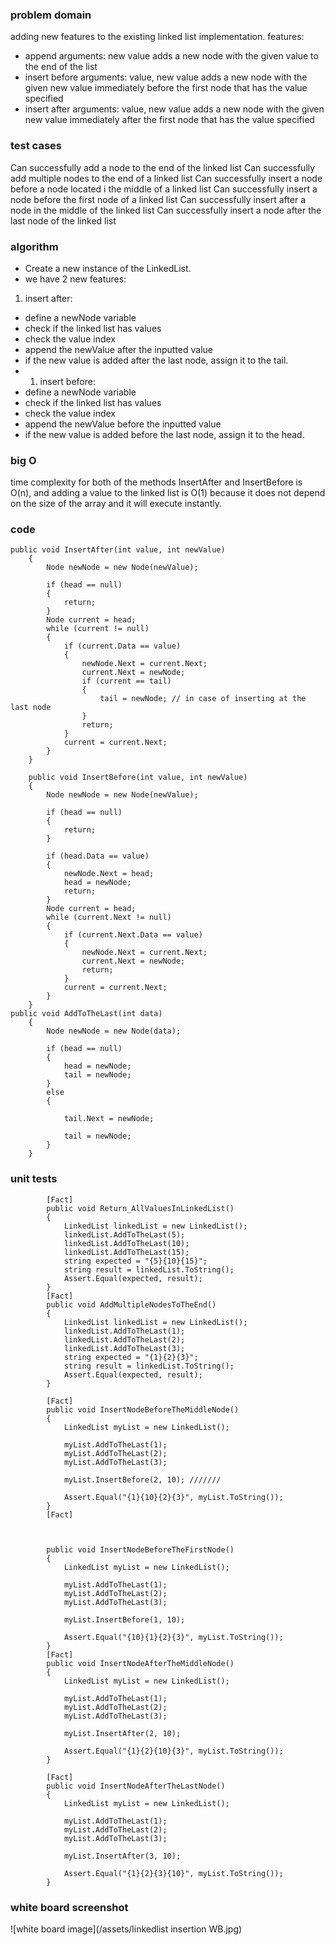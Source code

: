 ### problem domain
adding new features to the existing linked list implementation.
features:
- append
arguments: new value
adds a new node with the given value to the end of the list
- insert before
arguments: value, new value
adds a new node with the given new value immediately before the first node that has the value specified
- insert after
arguments: value, new value
adds a new node with the given new value immediately after the first node that has the value specified

### test cases
Can successfully add a node to the end of the linked list
Can successfully add multiple nodes to the end of a linked list
Can successfully insert a node before a node located i the middle of a linked list
Can successfully insert a node before the first node of a linked list
Can successfully insert after a node in the middle of the linked list
Can successfully insert a node after the last node of the linked list

### algorithm
- Create a new instance of the LinkedList.
- we have 2 new features:
1. insert after:
- define a newNode variable
- check if the linked list has values
- check the value index
- append the newValue after the inputted value
- if the new value is added after the last node, assign it to the tail.
- 1. insert before:
- define a newNode variable
- check if the linked list has values
- check the value index
- append the newValue before the inputted value
- if the new value is added before the last node, assign it to the head.

### big O
time complexity for both of the methods InsertAfter and InsertBefore is O(n), and adding a value to the linked list is O(1) because it does not depend on the size of the array and it will execute instantly.

### code
```
public void InsertAfter(int value, int newValue)
    {
        Node newNode = new Node(newValue);

        if (head == null)
        {
            return;
        }
        Node current = head;
        while (current != null)
        {
            if (current.Data == value)
            {
                newNode.Next = current.Next;
                current.Next = newNode;
                if (current == tail)
                {
                    tail = newNode; // in case of inserting at the last node
                }
                return;
            }
            current = current.Next;
        }
    }

    public void InsertBefore(int value, int newValue)
    {
        Node newNode = new Node(newValue);

        if (head == null)
        {
            return;
        }

        if (head.Data == value)
        {
            newNode.Next = head;
            head = newNode;
            return;
        }
        Node current = head;
        while (current.Next != null)
        {
            if (current.Next.Data == value)
            {
                newNode.Next = current.Next;
                current.Next = newNode;
                return;
            }
            current = current.Next;
        }
    }
public void AddToTheLast(int data)
    {
        Node newNode = new Node(data);

        if (head == null)
        {
            head = newNode;
            tail = newNode;
        }
        else
        {

            tail.Next = newNode;

            tail = newNode;
        }
    }
```

### unit tests
```
        [Fact]
        public void Return_AllValuesInLinkedList()
        {
            LinkedList linkedList = new LinkedList();
            linkedList.AddToTheLast(5);
            linkedList.AddToTheLast(10);
            linkedList.AddToTheLast(15);
            string expected = "{5}{10}{15}";
            string result = linkedList.ToString();
            Assert.Equal(expected, result);
        }
        [Fact]
        public void AddMultipleNodesToTheEnd()
        {
            LinkedList linkedList = new LinkedList();
            linkedList.AddToTheLast(1);
            linkedList.AddToTheLast(2);
            linkedList.AddToTheLast(3);
            string expected = "{1}{2}{3}";
            string result = linkedList.ToString();
            Assert.Equal(expected, result);
        }

        [Fact]
        public void InsertNodeBeforeTheMiddleNode()
        {
            LinkedList myList = new LinkedList();

            myList.AddToTheLast(1);
            myList.AddToTheLast(2);
            myList.AddToTheLast(3);

            myList.InsertBefore(2, 10); ///////

            Assert.Equal("{1}{10}{2}{3}", myList.ToString());
        }
        [Fact]



        public void InsertNodeBeforeTheFirstNode()
        {
            LinkedList myList = new LinkedList();

            myList.AddToTheLast(1);
            myList.AddToTheLast(2);
            myList.AddToTheLast(3);

            myList.InsertBefore(1, 10);

            Assert.Equal("{10}{1}{2}{3}", myList.ToString());
        }
        [Fact]
        public void InsertNodeAfterTheMiddleNode()
        {
            LinkedList myList = new LinkedList();

            myList.AddToTheLast(1);
            myList.AddToTheLast(2);
            myList.AddToTheLast(3);

            myList.InsertAfter(2, 10);

            Assert.Equal("{1}{2}{10}{3}", myList.ToString());
        }

        [Fact]
        public void InsertNodeAfterTheLastNode()
        {
            LinkedList myList = new LinkedList();

            myList.AddToTheLast(1);
            myList.AddToTheLast(2);
            myList.AddToTheLast(3);

            myList.InsertAfter(3, 10);

            Assert.Equal("{1}{2}{3}{10}", myList.ToString());
        }
```


### white board screenshot

![white board image](/assets/linkedlist insertion WB.jpg)